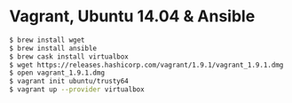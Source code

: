 # Vagrant, Ubuntu 14.04 & Ansible

```bash
$ brew install wget
$ brew install ansible
$ brew cask install virtualbox
$ wget https://releases.hashicorp.com/vagrant/1.9.1/vagrant_1.9.1.dmg
$ open vagrant_1.9.1.dmg
$ vagrant init ubuntu/trusty64
$ vagrant up --provider virtualbox
```

